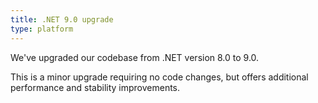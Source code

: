```yaml
---
title: .NET 9.0 upgrade
type: platform
---
```


We've upgraded our codebase from .NET version 8.0 to 9.0.

This is a minor upgrade requiring no code changes, but offers additional performance and stability improvements.